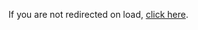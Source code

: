<head> <meta http-equiv="refresh" content="1; URL=https://achnetwork.xyz/servers/FiveM/ACHRP/ACHRPLinkPage/index.html" /> </head> <body> <p>If you are not redirected on load, <a href="https://achnetwork.xyz/servers/FiveM/ACHRP/ACHRPLinkPage/index.html">click here</a>.</p> </body>
